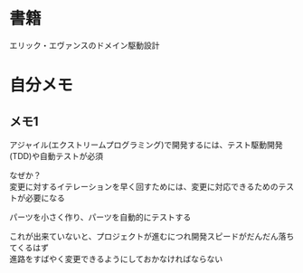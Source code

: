 
# 書籍

エリック・エヴァンスのドメイン駆動設計

# 自分メモ

## メモ1

アジャイル(エクストリームプログラミング)で開発するには、テスト駆動開発(TDD)や自動テストが必須  

なぜか？  
変更に対するイテレーションを早く回すためには、変更に対応できるためのテストが必要になる  

パーツを小さく作り、パーツを自動的にテストする  

これが出来ていないと、プロジェクトが進むにつれ開発スピードがだんだん落ちてくるはず  
進路をすばやく変更できるようにしておかなければならない



